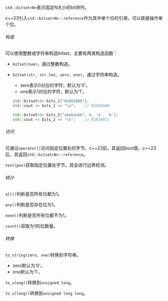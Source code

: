 `std::bitset<N>`表示固定N大小的bit序列。

c++23引入`std::bitset<N>::reference`作为其中单个位的引用，可以直接操作单个位。

###### 构造

可以使用整数或字符串构造bitset，主要有两类构造函数：

* `bitset(num)`，通过整数构造。

* `bitset(str, str_len, zero, one)`，通过字符串构造。

  * zero表示0对应的字符，默认为'0'。
  * one表示1对应的字符，默认为'1'。

  ```cpp
  std::bitset<8> bits_1{"01001000"};
  std::cout << bits_1 << "\n";    // 01001000
  
  std::bitset<8> bits_2{"ababaabb", 8, 'a', 'b'};
  std::cout << bits_2 << "\n";    // 01010011
  ```

###### 访问

可通过`operator[]`访问指定位置处的字节。c++23前，其返回bool值，c++23后，其返回`std::bitset<N>::reference`。

`test(pos)`获取指定位置处字节，其会进行边界检测。

###### 统计

`all()`判断是否所有位都为1。

`any()`判断是否存在位为1。

`none()`判断是否所有位都不为1。

`count()`获取为1的位数量。

###### 转换

`to_string(zero, one)`转换到字符串。

* zero默认为'0'。
* one默认为'1'。

`to_ulong()`转换到`unsigned long`。

`to_ullong()`转换到`unsigned long long`。